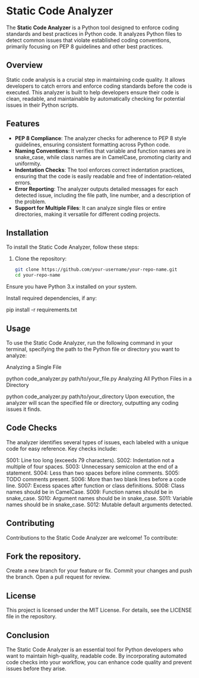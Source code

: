 # Static Code Analyzer

The **Static Code Analyzer** is a Python tool designed to enforce coding standards and best practices in Python code. It analyzes Python files to detect common issues that violate established coding conventions, primarily focusing on PEP 8 guidelines and other best practices.

## Overview

Static code analysis is a crucial step in maintaining code quality. It allows developers to catch errors and enforce coding standards before the code is executed. This analyzer is built to help developers ensure their code is clean, readable, and maintainable by automatically checking for potential issues in their Python scripts.

## Features

- **PEP 8 Compliance**: The analyzer checks for adherence to PEP 8 style guidelines, ensuring consistent formatting across Python code.
- **Naming Conventions**: It verifies that variable and function names are in snake_case, while class names are in CamelCase, promoting clarity and uniformity.
- **Indentation Checks**: The tool enforces correct indentation practices, ensuring that the code is easily readable and free of indentation-related errors.
- **Error Reporting**: The analyzer outputs detailed messages for each detected issue, including the file path, line number, and a description of the problem.
- **Support for Multiple Files**: It can analyze single files or entire directories, making it versatile for different coding projects.

## Installation

To install the Static Code Analyzer, follow these steps:

1. Clone the repository:
   ```bash
   git clone https://github.com/your-username/your-repo-name.git
   cd your-repo-name
Ensure you have Python 3.x installed on your system.

Install required dependencies, if any:

pip install -r requirements.txt
## Usage
To use the Static Code Analyzer, run the following command in your terminal, specifying the path to the Python file or directory you want to analyze:

Analyzing a Single File

python code_analyzer.py path/to/your_file.py
Analyzing All Python Files in a Directory


python code_analyzer.py path/to/your_directory
Upon execution, the analyzer will scan the specified file or directory, outputting any coding issues it finds.

## Code Checks
The analyzer identifies several types of issues, each labeled with a unique code for easy reference. Key checks include:

S001: Line too long (exceeds 79 characters).
S002: Indentation not a multiple of four spaces.
S003: Unnecessary semicolon at the end of a statement.
S004: Less than two spaces before inline comments.
S005: TODO comments present.
S006: More than two blank lines before a code line.
S007: Excess spaces after function or class definitions.
S008: Class names should be in CamelCase.
S009: Function names should be in snake_case.
S010: Argument names should be in snake_case.
S011: Variable names should be in snake_case.
S012: Mutable default arguments detected.
## Contributing
Contributions to the Static Code Analyzer are welcome! To contribute:

## Fork the repository.
Create a new branch for your feature or fix.
Commit your changes and push the branch.
Open a pull request for review.
## License
This project is licensed under the MIT License. For details, see the LICENSE file in the repository.

## Conclusion
The Static Code Analyzer is an essential tool for Python developers who want to maintain high-quality, readable code. By incorporating automated code checks into your workflow, you can enhance code quality and prevent issues before they arise.
